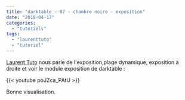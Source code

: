 ```yaml
---
title: "darktable - 07 - chambre noire - exposition"
date: "2018-04-17"
categories: 
  - "tutoriels"
tags: 
  - "laurenttuto"
  - "tutoriel"
---
```


[Laurent Tuto](https://www.youtube.com/channel/UC_cUwX_8lPpve50jaOPt9VQ) nous parle de l'exposition,plage dynamique, exposition à droite et voir le module exposition de darktable : 

{{< youtube poJZca_PAtU >}}

Bonne visualisation.

